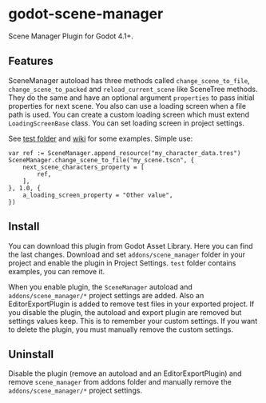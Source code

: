 # godot-scene-manager

Scene Manager Plugin for Godot 4.1+.

## Features

SceneManager autoload has three methods called `change_scene_to_file`, `change_scene_to_packed` and `reload_current_scene` like SceneTree methods. They do the same and have an optional argument `properties` to pass initial properties for next scene. You also can use a loading screen when a file path is used. You can create a custom loading screen which must extend `LoadingScreenBase` class. You can set loading screen in project settings.

See [test folder](https://github.com/m-canton/godot-scene-manager/tree/main/addons/scene_manager/test) and [wiki](https://github.com/m-canton/godot-scene-manager/wiki) for some examples. Simple use:

```gdscript
var ref := SceneManager.append_resource("my_character_data.tres")
SceneManager.change_scene_to_file("my_scene.tscn", {
    next_scene_characters_property = [
        ref,
    ],
}, 1.0, {
    a_loading_screen_property = "Other value",
})
```

## Install

You can download this plugin from Godot Asset Library. Here you can find the last changes. Download and set `addons/scene_manager` folder in your project and enable the plugin in Project Settings. `test` folder contains examples, you can remove it.

When you enable plugin, the `SceneManager` autoload and `addons/scene_manager/*` project settings are added. Also an EditorExportPlugin is added to remove test files in your exported project. If you disable the plugin, the autoload and export plugin are removed but settings values keep. This is to remember your custom settings. If you want to delete the plugin, you must manually remove the custom settings.

## Uninstall

Disable the plugin (remove an autoload and an EditorExportPlugin) and remove `scene_manager` from addons folder and manually remove the `addons/scene_manager/*` project settings.
